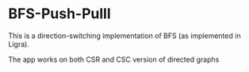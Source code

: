 # BFS-Push-Pulll 

This is a direction-switching implementation of BFS (as implemented in Ligra). 

The app works on both CSR and CSC version of directed graphs 
